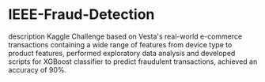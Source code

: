 # IEEE-Fraud-Detection
description Kaggle Challenge based on Vesta's real-world e-commerce transactions containing a wide range of features from device type to product features, performed exploratory data analysis and developed scripts for XGBoost classifier to predict fraudulent transactions, achieved an accuracy of 90%.
